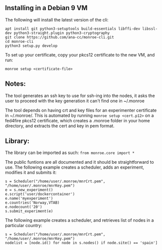 ## Installing in a Debian 9 VM

The following will install the latest version of the cli:

```
apt install git python3-setuptools build-essentials libffi-dev libssl-dev python3-straight.plugin python3-cryptography
git clone https://github.com/ana-cc/monroe-cli.git
cd monroe-cli
python3 setup.py develop
```
To set up your certificate, copy your pkcs12 certificate to the new VM, and run:

```monroe setup <certificate-file>```

## Notes:

The tool generates an ssh key to use for ssh-ing into the nodes, it asks the user to proceed with the key generation it can't find one in ~/.monroe

The tool depends on having crt and key files for an experimenter certificate in ~/.monroe/. This is automated by running ```monroe setup <cert.p12>``` on a fed4fire pkcs12 certificate, which creates a .monroe folder in your home directory, and extracts the cert and key in pem format.

## Library:

The library can be imported as such:
```from monroe.core import *```

The public funtions are all documented and it should be straightforward
to use. The following example creates a scheduler, adds an experiment, modifies it and submits it:

```from monroe.core import *
s = Scheduler("/home/user/.monroe/mnrCrt.pem", "/home/user/.monroe/mnrKey.pem")
e = s.new_experiment()
e.script('user/dockercontainer')
e.name('myexperiment')
e.countries('Norway,VTAB)
e.nodecount('20')
s.submit_experiment(e)
```

The following example creates a scheduler, and retrieves list of nodes in a particular country:

```from monroe.core import *
s = Scheduler("/home/user/.monroe/mnrCrt.pem", "/home/user/.monroe/mnrKey.pem")
nodelist = [node.id() for node in s.nodes() if node.site() == 'spain']
```
